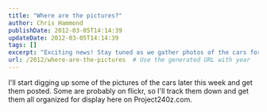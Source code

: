 ```yaml
---
title: "Where are the pictures?"
author: Chris Hammond
publishDate: 2012-03-05T14:14:39
updateDate: 2012-03-05T14:14:39
tags: []
excerpt: "Exciting news! Stay tuned as we gather photos of the cars for display on Project240z.com. Get ready to admire these beauties soon! #Project240z #CarGallery"
url: /2012/where-are-the-pictures  # Use the generated URL with year
---
```

<p>I'll start digging up some of the pictures of the cars later this week and get them posted. Some are probably on flickr, so I'll track them down and get them all organized for display here on Project240z.com.</p>

